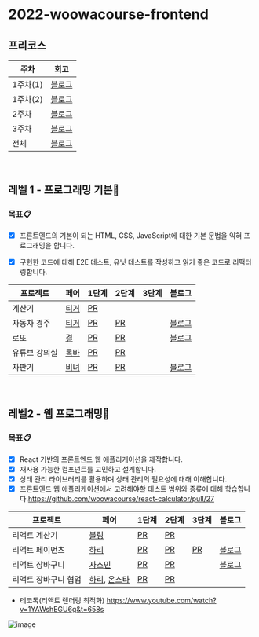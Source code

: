 # 2022-woowacourse-frontend


## 프리코스

| 주차 | 회고 |
|------------|---|
| 1주차(1) | [블로그](https://steadyit.tistory.com/11)   |
| 1주차(2) | [블로그](https://steadyit.tistory.com/12)   |
| 2주차 | [블로그](https://steadyit.tistory.com/19)  |
| 3주차 | [블로그](https://steadyit.tistory.com/22)   |
| 전체 | [블로그](https://steadyit.tistory.com/23) |

<br>

## 레벨 1 - 프로그래밍 기본🎊

### 목표📋
- [x] 프론트엔드의 기본이 되는 HTML, CSS, JavaScript에 대한 기본 문법을 익혀 프로그래밍을 합니다.
- [x] 구현한 코드에 대해 E2E 테스트, 유닛 테스트를 작성하고 읽기 좋은 코드로 리팩터링합니다.


| 프로젝트    | 페어 | 1단계                                                             | 2단계 | 3단계  | 블로그 |
|------------|------|--------------------------------------------------------------------|--------|---|---|
| 계산기 | [티거](https://github.com/daaaayeah) | [PR](https://github.com/woowacourse/javascript-calculator/pull/50) |        |   | |
| 자동차 경주 | [티거](https://github.com/daaaayeah) | [PR](https://github.com/woowacourse/javascript-racingcar/pull/86) | [PR](https://github.com/woowacourse/javascript-racingcar/pull/145) |   | [블로그](https://steadyit.tistory.com/27) |
| 로또 | [결](https://github.com/yunjin-kim) | [PR](https://github.com/woowacourse/javascript-lotto/pull/90) | [PR](https://github.com/woowacourse/javascript-lotto/pull/136) |   | [블로그](https://steadyit.tistory.com/31) |
| 유튜브 강의실 | [록바](https://github.com/lokba) | [PR](https://github.com/woowacourse/javascript-youtube-classroom/pull/89) | [PR](https://github.com/woowacourse/javascript-youtube-classroom/pull/124) |   | |
| 자판기 | [비녀](https://github.com/KangYunHo1221) | [PR](https://github.com/woowacourse/javascript-vendingmachine/pull/11) | [PR](https://github.com/woowacourse/javascript-vendingmachine/pull/48) |   | [블로그](https://steadyit.tistory.com/32) |


<br>
    
## 레벨2 - 웹 프로그래밍📖

### 목표📋
- [x] React 기반의 프론트엔드 웹 애플리케이션을 제작합니다.
- [x] 재사용 가능한 컴포넌트를 고민하고 설계합니다.
- [x] 상태 관리 라이브러리를 활용하며 상태 관리의 필요성에 대해 이해합니다.
- [x] 프론트엔드 웹 애플리케이션에서 고려해야할 테스트 범위와 종류에 대해 학습합니다.https://github.com/woowacourse/react-calculator/pull/27

| 프로젝트    | 페어 | 1단계                                                             | 2단계 | 3단계  | 블로그 |
|------------|------|--------------------------------------------------------------------|--------|---|---|
| 리액트 계산기 | [블링](https://github.com/uk960214) | [PR](https://github.com/woowacourse/react-calculator/pull/27) | [PR](https://github.com/woowacourse/react-calculator/pull/65) |   | |
| 리액트 페이먼츠 | [하리](https://github.com/LAH1203) | [PR](https://github.com/woowacourse/react-payments/pull/73) | [PR](https://github.com/woowacourse/react-payments/pull/143) | [PR](https://github.com/woowacourse/react-payments/pull/160)  | [블로그](https://steadyit.tistory.com/33) |
| 리액트 장바구니 | [자스민](https://github.com/hwangstar156) | [PR](https://github.com/woowacourse/react-shopping-cart/pull/91) | [PR](https://github.com/woowacourse/react-shopping-cart/pull/115) |   | [블로그](https://steadyit.tistory.com/35) |
| 리액트 장바구니 협업 | [하리](https://github.com/LAH1203), [온스타](https://github.com/cks3066) | [PR](https://github.com/woowacourse/react-shopping-cart-prod/pull/21) | [PR](https://github.com/woowacourse/react-shopping-cart-prod/pull/63) |   | |

- 테코톡(리액트 렌더링 최적화)
https://www.youtube.com/watch?v=1YAWshEGU6g&t=658s

![image](https://user-images.githubusercontent.com/64825713/183251671-c6507158-9657-43e3-8d7b-a6eedf024803.png)
